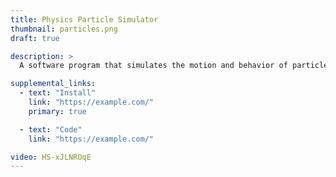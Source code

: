 ```yaml
---
title: Physics Particle Simulator
thumbnail: particles.png
draft: true

description: >
  A software program that simulates the motion and behavior of particles in a virtual environment using the laws of physics.

supplemental_links:
  - text: "Install"
    link: "https://example.com/"
    primary: true

  - text: "Code"
    link: "https://example.com/"

video: HS-xJLNROqE
---
```

